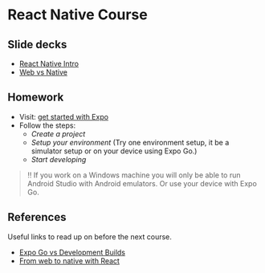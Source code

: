 # React Native Course

## Slide decks

- [React Native Intro](https://levizimmerman.github.io/inholland-react-native-course-0/slides/react-native-intro.html#1)
- [Web vs Native](https://levizimmerman.github.io/inholland-react-native-course-0/slides/web-vs-native.html#1)

## Homework
- Visit: [get started with Expo](https://docs.expo.dev/get-started/introduction/)
- Follow the steps:
    - _Create a project_
    - _Setup your environment_ (Try one environment setup, it be a simulator setup or on your device using Expo Go.)
    - _Start developing_

> ‼️ If you work on a Windows machine you will only be able to run Android Studio with Android emulators. Or use your device with Expo Go.

## References
Useful links to read up on before the next course.
- [Expo Go vs Development Builds](https://expo.dev/blog/expo-go-vs-development-builds)
- [From web to native with React](https://expo.dev/blog/from-web-to-native-with-react)